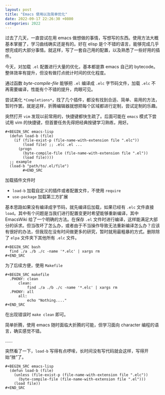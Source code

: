 ```yaml
---
layout: post
title: "Emacs 使用以及简单优化"
date: 2022-09-17 22:26:30 +0800
categories: 2022
---
```



过去了几天，一直尝试在用 emacs 做想做的事情，写想写的东西。使用方法大概基本掌握了，学习曲线确实还是有的。好在 elisp 是个不错的语言，能够完成几乎想完成的大部分事情。就这样，写了一套自己用的配置，以及熟悉了一些好用的插件。

今天，对加载 `.el` 配置进行大量的优化，基本都是靠 emacs 自己的 bytecode。整体效率有提升，但没有做打点统计时间的优化程度。

通过函数 _byte-compile-file_ 能够把 `.el` 编译成 `.elc` 字节码文件，加载 `.elc` 不再需要编译，性能有个不错的提升，肉眼可见。

尝试美化 `*Completions*`，找了几个插件，都没有找到合适、简单、易用的方法，暂时作罢。就是这样，折腾编辑器就想把每个区域都进行定制，尝试定制的乐趣。

突然打开 `vim` 发现以前常用的，快捷键都快生疏了。后面可能在 `emacs` 模式下尝试用 vim 的快捷键，但首要任务先得把经典按键学习熟练，用好。

```
#+BEGIN_SRC emacs-lisp
  (defun load-b (file)
    (if (file-exist-p (file-name-with-extension file ".elc"))
        (load file) ;; .elc .el ...
      (progn
        (byte-compile-file (file-name-with-extension file ".el"))
        (load file))))
  ;; example
  (load-b "path/to/.el/file")
        #+END_SRC
```

加载插件文件时

- `load-b` 加载自定义的插件或者配置文件，不使用 `require`
- `use-package` 加载第三方扩展

  
基本思路如果没有编译成字节码，就先编译后加载，如果已经有 `.elc` 文件直接 `load`。其中有个问题是当我们进行配置变更时希望能够重新编译，其中 EmacsWiki 给了一个明确的方法。在保存 `.el` 文件时进行编译，这样能满足大部分的诉求。但当改坏了怎么办，或者由于不当操作导致无法重新编译怎么办？应该有很好的办法，但我现在没有时间做更多的研究，暂时就用最粗暴的方式。删除除了 `elpa` 文件夹下其他所有 `.elc` 文件。

```
#+BEGIN_SRC bash
  find ./a ./b ./c -name '*.elc' | xargs rm
#+END_SRC
```

为了后续方便，使用 `Makefile`

```
#+BEGIN_SRC makefile
  .PHONY: clean
      clean:
          find ./a ./b ./c -name '*.elc' | xargs rm
  .PHONY: all
      all:
          echo "Nothing...."
#+END_SRC
```

在出现错误时 `make clean` 即可。

简单折腾，使用 emacs 随时面临大折腾的可能，但学习面向 character 编程的语言，确实感觉不错。

......

突然看了一下，`load-b` 写得有点啰嗦，长时间没有写代码就会这样，写得开始“挫”了。

```
#+BEGIN_SRC emacs-lisp
  (defun load-b (file)
    (unless (file-exist-p (file-name-with-extension file ".elc"))
      (byte-compile-file (file-name-with-extension file ".el")))
    (load file))
#+END_SRC
```

